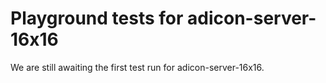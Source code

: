 # Playground tests for adicon-server-16x16
We are still awaiting the first test run for adicon-server-16x16.
